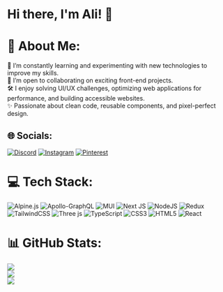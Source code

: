 # Hi there, I'm Ali! 👋

# 💫 About Me:
🌱 I’m constantly learning and experimenting with new technologies to improve my skills.<br>🤝 I’m open to collaborating on exciting front-end projects.<br>🛠️ I enjoy solving UI/UX challenges, optimizing web applications for performance, and building accessible websites.<br>✨ Passionate about clean code, reusable components, and pixel-perfect design.


## 🌐 Socials:
[![Discord](https://img.shields.io/badge/Discord-%237289DA.svg?logo=discord&logoColor=white)](https://discord.gg/mhmdalisadat) [![Instagram](https://img.shields.io/badge/Instagram-%23E4405F.svg?logo=Instagram&logoColor=white)](https://instagram.com/mhmd.ali.sadat) [![Pinterest](https://img.shields.io/badge/Pinterest-%23E60023.svg?logo=Pinterest&logoColor=white)](https://pinterest.com/mohammadalisadat20) 

# 💻 Tech Stack:
![Alpine.js](https://img.shields.io/badge/alpinejs-white.svg?style=for-the-badge&logo=alpinedotjs&logoColor=%238BC0D0) ![Apollo-GraphQL](https://img.shields.io/badge/-ApolloGraphQL-311C87?style=for-the-badge&logo=apollo-graphql) ![MUI](https://img.shields.io/badge/MUI-%230081CB.svg?style=for-the-badge&logo=mui&logoColor=white) ![Next JS](https://img.shields.io/badge/Next-black?style=for-the-badge&logo=next.js&logoColor=white) ![NodeJS](https://img.shields.io/badge/node.js-6DA55F?style=for-the-badge&logo=node.js&logoColor=white) ![Redux](https://img.shields.io/badge/redux-%23593d88.svg?style=for-the-badge&logo=redux&logoColor=white) ![TailwindCSS](https://img.shields.io/badge/tailwindcss-%2338B2AC.svg?style=for-the-badge&logo=tailwind-css&logoColor=white) ![Three js](https://img.shields.io/badge/threejs-black?style=for-the-badge&logo=three.js&logoColor=white) ![TypeScript](https://img.shields.io/badge/typescript-%23007ACC.svg?style=for-the-badge&logo=typescript&logoColor=white) ![CSS3](https://img.shields.io/badge/css3-%231572B6.svg?style=for-the-badge&logo=css3&logoColor=white) ![HTML5](https://img.shields.io/badge/html5-%23E34F26.svg?style=for-the-badge&logo=html5&logoColor=white) ![React](https://img.shields.io/badge/react-%2320232a.svg?style=for-the-badge&logo=react&logoColor=%2361DAFB)
# 📊 GitHub Stats:
![](https://github-readme-stats.vercel.app/api?username=mhmdalisadat&theme=dark&hide_border=false&include_all_commits=true&count_private=true)<br/>
![](https://github-readme-streak-stats.herokuapp.com/?user=mhmdalisadat&theme=dark&hide_border=false)<br/>
![](https://github-readme-stats.vercel.app/api/top-langs/?username=mhmdalisadat&theme=dark&hide_border=false&include_all_commits=true&count_private=true&layout=compact)


<!-- Proudly created with GPRM ( https://gprm.itsvg.in ) -->



